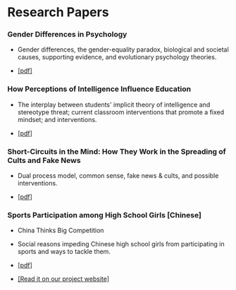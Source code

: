 
# Research Papers



### Gender Differences in Psychology

- Gender differences, the gender-equality paradox, biological and societal causes, supporting evidence, and evolutionary psychology theories.

- [\[pdf\]](Gender-Differences-in-Psychology.pdf)


### How Perceptions of Intelligence Influence Education

- The interplay between students' implicit theory of intelligence and stereotype threat; current classroom interventions that promote a fixed mindset; and interventions.

- [\[pdf\]](How-Perceptions-of-Intelligence-Influence-Education.pdf)


### Short-Circuits in the Mind: How They Work in the Spreading of Cults and Fake News 

- Dual process model, common sense, fake news & cults, and possible interventions.

- [\[pdf\]](Short-Circuits-in-the-Mind.pdf)


### Sports Participation among High School Girls \[Chinese\]

- China Thinks Big Competition

- Social reasons impeding Chinese high school girls from participating in sports and ways to tackle them.

- [\[pdf\]](Sports-participation-among-high-school-girls.pdf)

- [\[Read it on our project website\]](https://chvsg.github.io/2022/01/10/research-report/)

